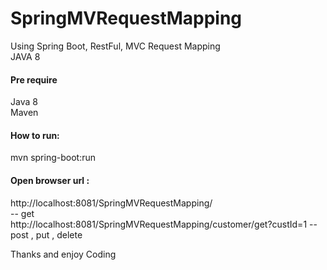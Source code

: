 # SpringMVRequestMapping<br/>

Using Spring Boot, RestFul, MVC Request Mapping<br/>
JAVA 8<br/>

#### Pre require
Java 8<br/>
Maven<br/>

#### How to run: 
mvn spring-boot:run <br/>

#### Open browser url :
http://localhost:8081/SpringMVRequestMapping/
<br />
-- get 
<br />
http://localhost:8081/SpringMVRequestMapping/customer/get?custId=1
-- post , put , delete


Thanks and enjoy Coding
